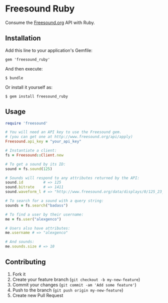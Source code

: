 # Freesound Ruby

Consume the [Freesound.org](http://www.freesound.org) API with Ruby.

## Installation

Add this line to your application's Gemfile:

    gem 'freesound_ruby'

And then execute:

    $ bundle

Or install it yourself as:

    $ gem install freesound_ruby

## Usage

```ruby
require 'freesound'

# You will need an API key to use the Freesound gem.
# (you can get one at http://www.freesound.org/api/apply)
Freesound.api_key = "your_api_key"

# Instantiate a client:
fs = Freesound::Client.new

# To get a sound by its ID:
sound = fs.sound(125)

# Sounds will respond to any attributes returned by the API:
sound.id         # => 125
sound.bitrate    # => 1411
sound.waveform_l # => "http://www.freesound.org/data/displays/0/125_23_wave_L.png"

# To search for a sound with a query string:
sounds = fs.search("badass")

# To find a user by their username:
me = fs.user("alexgenco")

# Users also have attributes:
me.username # => "alexgenco"

# And sounds:
me.sounds.size # => 10
```

## Contributing

1. Fork it
2. Create your feature branch (`git checkout -b my-new-feature`)
3. Commit your changes (`git commit -am 'Add some feature'`)
4. Push to the branch (`git push origin my-new-feature`)
5. Create new Pull Request
